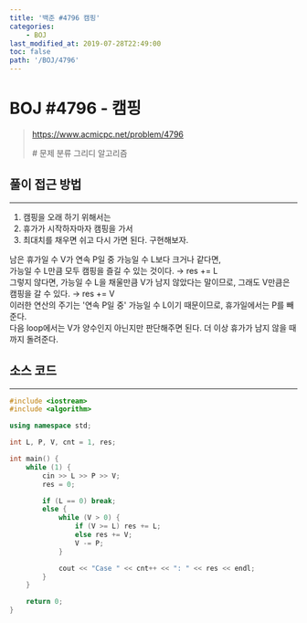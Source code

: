 ```yaml
---
title: '백준 #4796 캠핑'
categories:
    - BOJ
last_modified_at: 2019-07-28T22:49:00
toc: false
path: '/BOJ/4796'
---
```


# BOJ #4796 - 캠핑

> https://www.acmicpc.net/problem/4796
>
> \# 문제 분류
> 그리디 알고리즘

## 풀이 접근 방법

---

1. 캠핑을 오래 하기 위해서는
2. 휴가가 시작하자마자 캠핑을 가서
3. 최대치를 채우면 쉬고 다시 가면 된다. 구현해보자.

남은 휴가일 수 V가 연속 P일 중 가능일 수 L보다 크거나 같다면,<br>가능일 수 L만큼 모두 캠핑을 즐길 수 있는 것이다. → res += L<br>그렇지 않다면, 가능일 수 L을 채울만큼 V가 남지 않았다는 말이므로, 그래도 V만큼은 캠핑을 갈 수 있다. → res += V<br>이러한 연산의 주기는 '연속 P일 중' 가능일 수 L이기 때문이므로, 휴가일에서는 P를 빼준다.<br>다음 loop에서는 V가 양수인지 아닌지만 판단해주면 된다. 더 이상 휴가가 남지 않을 때까지 돌려준다.

## 소스 코드

---

```c++
#include <iostream>
#include <algorithm>

using namespace std;

int L, P, V, cnt = 1, res;

int main() {
    while (1) {
        cin >> L >> P >> V;
        res = 0;

        if (L == 0) break;
        else {
            while (V > 0) {
                if (V >= L) res += L;
                else res += V;
                V -= P;
            }

            cout << "Case " << cnt++ << ": " << res << endl;
        }
    }

    return 0;
}
```
